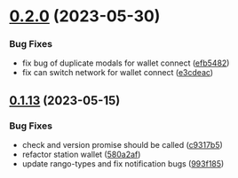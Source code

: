 # [0.2.0](https://github.com/rango-exchange/rango-client/compare/wallets-shared@0.1.14...wallets-shared@0.2.0) (2023-05-30)


### Bug Fixes

* fix bug of duplicate modals for wallet connect ([efb5482](https://github.com/rango-exchange/rango-client/commit/efb54827fd51e6c6c8f42c6abf33c3d7610755e8))
* fix can switch network for wallet connect ([e3cdeac](https://github.com/rango-exchange/rango-client/commit/e3cdeacd836e254ea2d5384aab4b624a3e7259eb))



## [0.1.13](https://github.com/rango-exchange/rango-client/compare/wallets-shared@0.1.12...wallets-shared@0.1.13) (2023-05-15)


### Bug Fixes

* check and version promise should be called ([c9317b5](https://github.com/rango-exchange/rango-client/commit/c9317b5f5b177216f64314aa00208a382ef2829f))
* refactor station wallet ([580a2af](https://github.com/rango-exchange/rango-client/commit/580a2af692f63a85921d69152464143551b3f748))
* update rango-types and fix notification bugs ([993f185](https://github.com/rango-exchange/rango-client/commit/993f185e0b8c5e5e15a2c65ba2d85d1f9c8daa90))



